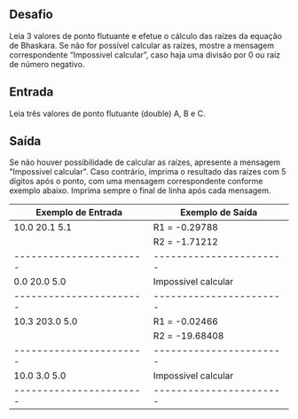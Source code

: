## Desafio

Leia 3 valores de ponto flutuante e efetue o cálculo das raízes da equação de
Bhaskara. Se não for possível calcular as raízes, mostre a mensagem
correspondente “Impossivel calcular”, caso haja uma divisão por 0 ou raiz de
número negativo.

## Entrada

Leia três valores de ponto flutuante (double) A, B e C.

## Saída

Se não houver possibilidade de calcular as raízes, apresente a mensagem
"Impossivel calcular". Caso contrário, imprima o resultado das raízes com 5
dígitos após o ponto, com uma mensagem correspondente conforme exemplo abaixo.
Imprima sempre o final de linha após cada mensagem.

| Exemplo de Entrada    | Exemplo de Saída      | 
|-----------------------|-----------------------|
|10.0 20.1 5.1          | R1 = -0.29788         |
|                       | R2 = -1.71212         |
|-----------------------|-----------------------|
|0.0 20.0 5.0           | Impossivel calcular   |
|-----------------------|-----------------------|
|10.3 203.0 5.0         | R1 = -0.02466         |
|                       | R2 = -19.68408        |
|-----------------------|-----------------------|
|10.0 3.0 5.0           | Impossivel calcular   |
|-----------------------|-----------------------|